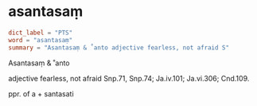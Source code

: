 # asantasaṃ

``` toml
dict_label = "PTS"
word = "asantasaṃ"
summary = "Asantasaṃ & ˚anto adjective fearless, not afraid S"
```

Asantasaṃ & ˚anto

adjective fearless, not afraid Snp.71, Snp.74; Ja.iv.101; Ja.vi.306; Cnd.109.

ppr. of a \+ santasati

